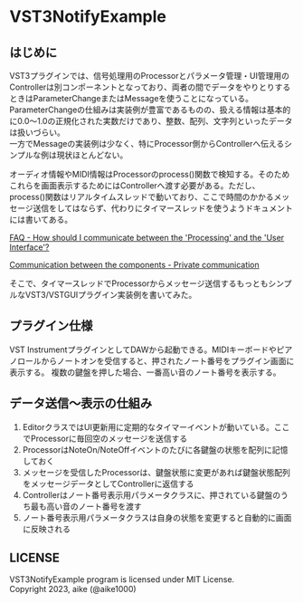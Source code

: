 VST3NotifyExample
===

## はじめに

VST3プラグインでは、信号処理用のProcessorとパラメータ管理・UI管理用のControllerは別コンポーネントとなっており、両者の間でデータをやりとりするときはParameterChangeまたはMessageを使うことになっている。
ParameterChangeの仕組みは実装例が豊富であるものの、扱える情報は基本的に0.0～1.0の正規化された実数だけであり、整数、配列、文字列といったデータは扱いづらい。  
一方でMessageの実装例は少なく、特にProcessor側からControllerへ伝えるシンプルな例は現状ほとんどない。

オーディオ情報やMIDI情報はProcessorのprocess()関数で検知する。そのためこれらを画面表示するためにはControllerへ渡す必要がある。ただし、process()関数はリアルタイムスレッドで動いており、ここで時間のかかるメッセージ送信をしてはならず、代わりにタイマースレッドを使うようドキュメントには書いてある。

[FAQ - How should I communicate between the 'Processing' and the 'User Interface'?](https://steinbergmedia.github.io/vst3_dev_portal/pages/FAQ/Communication.html#q-how-should-i-communicate-between-the-processing-and-the-user-interface)

[Communication between the components - Private communication](https://steinbergmedia.github.io/vst3_dev_portal/pages/Technical+Documentation/API+Documentation/Index.html#private-communication)

そこで、タイマースレッドでProcessorからメッセージ送信するもっともシンプルなVST3/VSTGUIプラグイン実装例を書いてみた。

## プラグイン仕様

VST InstrumentプラグインとしてDAWから起動できる。MIDIキーボードやピアノロールからノートオンを受信すると、押されたノート番号をプラグイン画面に表示する。
複数の鍵盤を押した場合、一番高い音のノート番号を表示する。

## データ送信～表示の仕組み

1. EditorクラスではUI更新用に定期的なタイマーイベントが動いている。ここでProcessorに毎回空のメッセージを送信する
2. ProcessorはNoteOn/NoteOffイベントのたびに各鍵盤の状態を配列に記憶しておく
3. メッセージを受信したProcessorは、鍵盤状態に変更があれば鍵盤状態配列をメッセージデータとしてControllerに返信する
4. Controllerはノート番号表示用パラメータクラスに、押されている鍵盤のうち最も高い音のノート番号を渡す
5. ノート番号表示用パラメータクラスは自身の状態を変更すると自動的に画面に反映される

## LICENSE

VST3NotifyExample program is licensed under MIT License.  
Copyright 2023, aike (@aike1000)

